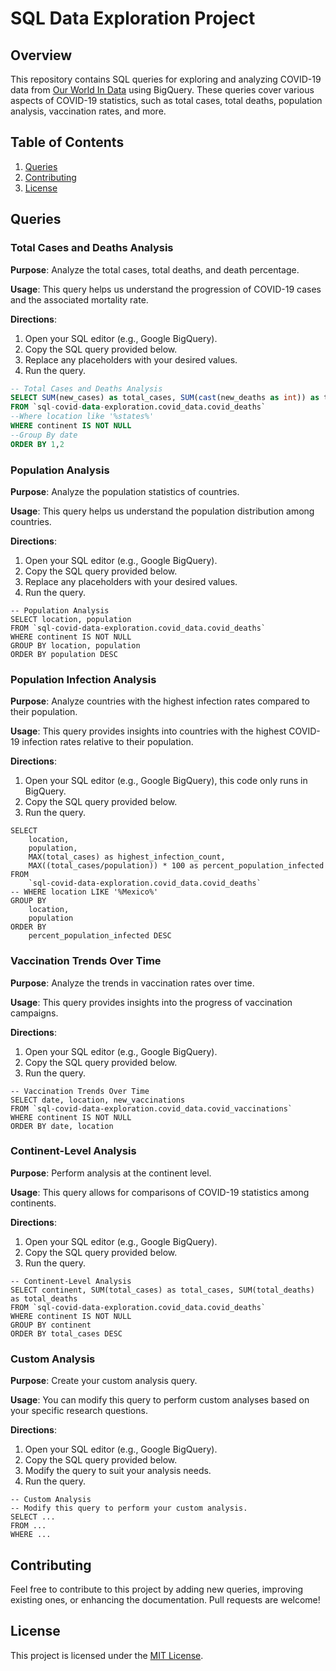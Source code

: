 # SQL Data Exploration Project

## Overview

This repository contains SQL queries for exploring and analyzing COVID-19 data from [Our World In Data](https://ourworldindata.org/covid-deaths) using BigQuery. These queries cover various aspects of COVID-19 statistics, such as total cases, total deaths, population analysis, vaccination rates, and more.

## Table of Contents

1. [Queries](#queries)
2. [Contributing](#contributing)
3. [License](#license)

<a name="queries"></a>
## Queries

### Total Cases and Deaths Analysis

**Purpose**: Analyze the total cases, total deaths, and death percentage.

**Usage**: This query helps us understand the progression of COVID-19 cases and the associated mortality rate.

**Directions**:
1. Open your SQL editor (e.g., Google BigQuery).
2. Copy the SQL query provided below.
3. Replace any placeholders with your desired values.
4. Run the query.

```sql
-- Total Cases and Deaths Analysis
SELECT SUM(new_cases) as total_cases, SUM(cast(new_deaths as int)) as total_deaths, SUM(cast(new_deaths as int))/SUM(New_Cases)*100 as death_percentage
FROM `sql-covid-data-exploration.covid_data.covid_deaths` 
--Where location like '%states%'
WHERE continent IS NOT NULL 
--Group By date
ORDER BY 1,2
```

### Population Analysis

**Purpose**: Analyze the population statistics of countries.

**Usage**: This query helps us understand the population distribution among countries.

**Directions**:
1. Open your SQL editor (e.g., Google BigQuery).
2. Copy the SQL query provided below.
3. Replace any placeholders with your desired values.
4. Run the query.

```
-- Population Analysis
SELECT location, population
FROM `sql-covid-data-exploration.covid_data.covid_deaths` 
WHERE continent IS NOT NULL 
GROUP BY location, population
ORDER BY population DESC
```
### Population Infection Analysis

**Purpose**: Analyze countries with the highest infection rates compared to their population.

**Usage**: This query provides insights into countries with the highest COVID-19 infection rates relative to their population.

**Directions**: 
1. Open your SQL editor (e.g., Google BigQuery), this code only runs in BigQuery.
2. Copy the SQL query provided below.
3. Run the query.

```
SELECT
    location,
    population,
    MAX(total_cases) as highest_infection_count,
    MAX((total_cases/population)) * 100 as percent_population_infected
FROM
    `sql-covid-data-exploration.covid_data.covid_deaths`
-- WHERE location LIKE '%Mexico%'
GROUP BY
    location,
    population
ORDER BY
    percent_population_infected DESC
```

### Vaccination Trends Over Time

**Purpose**: Analyze the trends in vaccination rates over time.

**Usage**: This query provides insights into the progress of vaccination campaigns.

**Directions**:

1. Open your SQL editor (e.g., Google BigQuery).
2. Copy the SQL query provided below.
3. Run the query.
```
-- Vaccination Trends Over Time
SELECT date, location, new_vaccinations
FROM `sql-covid-data-exploration.covid_data.covid_vaccinations` 
WHERE continent IS NOT NULL 
ORDER BY date, location
```

### Continent-Level Analysis

**Purpose**: Perform analysis at the continent level.

**Usage**: This query allows for comparisons of COVID-19 statistics among continents.

**Directions**:

1. Open your SQL editor (e.g., Google BigQuery).
2. Copy the SQL query provided below.
3. Run the query.

```
-- Continent-Level Analysis
SELECT continent, SUM(total_cases) as total_cases, SUM(total_deaths) as total_deaths
FROM `sql-covid-data-exploration.covid_data.covid_deaths` 
WHERE continent IS NOT NULL 
GROUP BY continent
ORDER BY total_cases DESC
```

### Custom Analysis

**Purpose**: Create your custom analysis query. 

**Usage**: You can modify this query to perform custom analyses based on your specific research questions.

**Directions**:
1. Open your SQL editor (e.g., Google BigQuery).
2. Copy the SQL query provided below.
3. Modify the query to suit your analysis needs.
4. Run the query.

```
-- Custom Analysis
-- Modify this query to perform your custom analysis.
SELECT ...
FROM ...
WHERE ...
```

<a name="contributing"></a>
## Contributing

Feel free to contribute to this project by adding new queries, improving existing ones, or enhancing the documentation. Pull requests are welcome!

<a name="license"></a>
## License

This project is licensed under the [MIT License](LICENSE).



